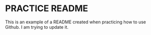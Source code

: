 # PRACTICE README

This is an example of a README created when practicing how to use Github. I am trying to update it.